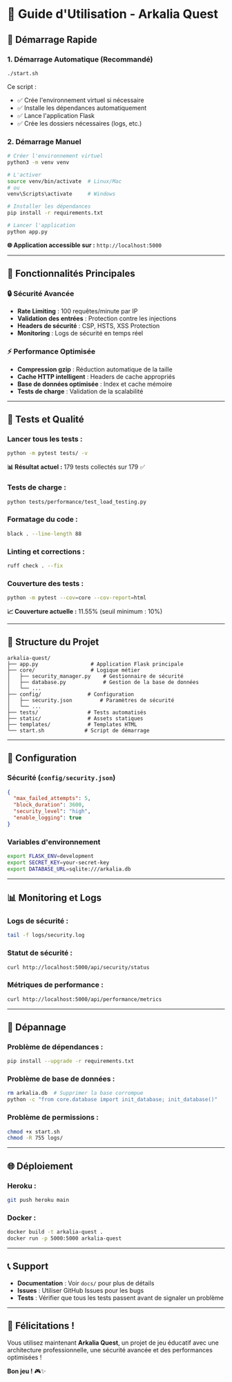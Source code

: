 # 🚀 Guide d'Utilisation - Arkalia Quest

## 🌟 Démarrage Rapide

### 1. **Démarrage Automatique (Recommandé)**
```bash
./start.sh
```
Ce script :
- ✅ Crée l'environnement virtuel si nécessaire
- ✅ Installe les dépendances automatiquement
- ✅ Lance l'application Flask
- ✅ Crée les dossiers nécessaires (logs, etc.)

### 2. **Démarrage Manuel**
```bash
# Créer l'environnement virtuel
python3 -m venv venv

# L'activer
source venv/bin/activate  # Linux/Mac
# ou
venv\Scripts\activate     # Windows

# Installer les dépendances
pip install -r requirements.txt

# Lancer l'application
python app.py
```

**🌐 Application accessible sur :** `http://localhost:5000`

---

## 🎯 **Fonctionnalités Principales**

### 🔒 **Sécurité Avancée**
- **Rate Limiting** : 100 requêtes/minute par IP
- **Validation des entrées** : Protection contre les injections
- **Headers de sécurité** : CSP, HSTS, XSS Protection
- **Monitoring** : Logs de sécurité en temps réel

### ⚡ **Performance Optimisée**
- **Compression gzip** : Réduction automatique de la taille
- **Cache HTTP intelligent** : Headers de cache appropriés
- **Base de données optimisée** : Index et cache mémoire
- **Tests de charge** : Validation de la scalabilité

---

## 🧪 **Tests et Qualité**

### **Lancer tous les tests :**
```bash
python -m pytest tests/ -v
```
**📊 Résultat actuel :** 179 tests collectés sur 179 ✅

### **Tests de charge :**
```bash
python tests/performance/test_load_testing.py
```

### **Formatage du code :**
```bash
black . --line-length 88
```

### **Linting et corrections :**
```bash
ruff check . --fix
```

### **Couverture des tests :**
```bash
python -m pytest --cov=core --cov-report=html
```
**📈 Couverture actuelle :** 11.55% (seuil minimum : 10%)

---

## 📁 **Structure du Projet**

```
arkalia-quest/
├── app.py                 # Application Flask principale
├── core/                  # Logique métier
│   ├── security_manager.py    # Gestionnaire de sécurité
│   ├── database.py            # Gestion de la base de données
│   └── ...
├── config/               # Configuration
│   ├── security.json         # Paramètres de sécurité
│   └── ...
├── tests/                # Tests automatisés
├── static/               # Assets statiques
├── templates/            # Templates HTML
└── start.sh             # Script de démarrage
```

---

## 🔧 **Configuration**

### **Sécurité (`config/security.json`)**
```json
{
  "max_failed_attempts": 5,
  "block_duration": 3600,
  "security_level": "high",
  "enable_logging": true
}
```

### **Variables d'environnement**
```bash
export FLASK_ENV=development
export SECRET_KEY=your-secret-key
export DATABASE_URL=sqlite:///arkalia.db
```

---

## 📊 **Monitoring et Logs**

### **Logs de sécurité :**
```bash
tail -f logs/security.log
```

### **Statut de sécurité :**
```bash
curl http://localhost:5000/api/security/status
```

### **Métriques de performance :**
```bash
curl http://localhost:5000/api/performance/metrics
```

---

## 🚨 **Dépannage**

### **Problème de dépendances :**
```bash
pip install --upgrade -r requirements.txt
```

### **Problème de base de données :**
```bash
rm arkalia.db  # Supprimer la base corrompue
python -c "from core.database import init_database; init_database()"
```

### **Problème de permissions :**
```bash
chmod +x start.sh
chmod -R 755 logs/
```

---

## 🌐 **Déploiement**

### **Heroku :**
```bash
git push heroku main
```

### **Docker :**
```bash
docker build -t arkalia-quest .
docker run -p 5000:5000 arkalia-quest
```

---

## 📞 **Support**

- **Documentation** : Voir `docs/` pour plus de détails
- **Issues** : Utiliser GitHub Issues pour les bugs
- **Tests** : Vérifier que tous les tests passent avant de signaler un problème

---

## 🎉 **Félicitations !**

Vous utilisez maintenant **Arkalia Quest**, un projet de jeu éducatif avec une architecture professionnelle, une sécurité avancée et des performances optimisées !

**Bon jeu !** 🎮✨
